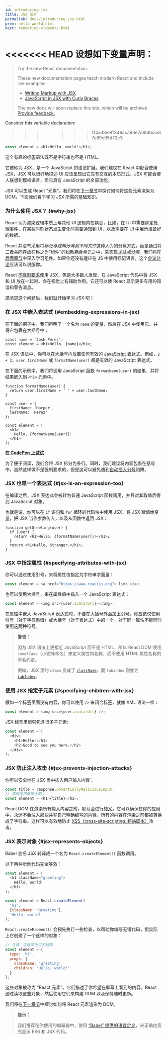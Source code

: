 ```yaml
---
id: introducing-jsx
title: JSX 简介
permalink: docs/introducing-jsx.html
prev: hello-world.html
next: rendering-elements.html
---
```


<<<<<<< HEAD
设想如下变量声明：
=======
> Try the new React documentation.
> 
> These new documentation pages teach modern React and include live examples:
>
> - [Writing Markup with JSX](https://beta.reactjs.org/learn/writing-markup-with-jsx)
> - [JavaScript in JSX with Curly Braces](https://beta.reactjs.org/learn/javascript-in-jsx-with-curly-braces)
>
> The new docs will soon replace this site, which will be archived. [Provide feedback.](https://github.com/reactjs/reactjs.org/issues/3308)

Consider this variable declaration:
>>>>>>> 114ad3eeff349aca93e7d8b8b5a37e89c95d72e3

```js
const element = <h1>Hello, world!</h1>;
```

这个有趣的标签语法既不是字符串也不是 HTML。

它被称为 JSX，是一个 JavaScript 的语法扩展。我们建议在 React 中配合使用 JSX，JSX 可以很好地描述 UI 应该呈现出它应有交互的本质形式。JSX 可能会使人联想到模板语言，但它具有 JavaScript 的全部功能。

JSX 可以生成 React “元素”。我们将在[下一章节](/docs/rendering-elements.html)中探讨如何将这些元素渲染为 DOM。下面我们看下学习 JSX 所需的基础知识。

### 为什么使用 JSX？ {#why-jsx}

React 认为渲染逻辑本质上与其他 UI 逻辑内在耦合，比如，在 UI 中需要绑定处理事件、在某些时刻状态发生变化时需要通知到 UI，以及需要在 UI 中展示准备好的数据。

React 并没有采用将*标记与逻辑分离到不同文件*这种人为的分离方式，而是通过将二者共同存放在称之为“组件”的松散耦合单元之中，来实现[*关注点分离*](https://en.wikipedia.org/wiki/Separation_of_concerns)。我们将在[后面章节](/docs/components-and-props.html)中深入学习组件。如果你还没有适应在 JS 中使用标记语言，这个[会议讨论](https://www.youtube.com/watch?v=x7cQ3mrcKaY)应该可以说服你。

React [不强制要求](/docs/react-without-jsx.html)使用 JSX，但是大多数人发现，在 JavaScript 代码中将 JSX 和 UI 放在一起时，会在视觉上有辅助作用。它还可以使 React 显示更多有用的错误和警告消息。

搞清楚这个问题后，我们就开始学习 JSX 吧！

### 在 JSX 中嵌入表达式 {#embedding-expressions-in-jsx}

在下面的例子中，我们声明了一个名为 `name` 的变量，然后在 JSX 中使用它，并将它包裹在大括号中：

```js{1,2}
const name = 'Josh Perez';
const element = <h1>Hello, {name}</h1>;
```

在 JSX 语法中，你可以在大括号内放置任何有效的 [JavaScript 表达式](https://developer.mozilla.org/en-US/docs/Web/JavaScript/Guide/Expressions_and_Operators#Expressions)。例如，`2 + 2`，`user.firstName` 或 `formatName(user)` 都是有效的 JavaScript 表达式。

在下面的示例中，我们将调用 JavaScript 函数 `formatName(user)` 的结果，并将结果嵌入到 `<h1>` 元素中。

```js{12}
function formatName(user) {
  return user.firstName + ' ' + user.lastName;
}

const user = {
  firstName: 'Harper',
  lastName: 'Perez'
};

const element = (
  <h1>
    Hello, {formatName(user)}!
  </h1>
);
```

**[在 CodePen 上试试](https://codepen.io/gaearon/pen/PGEjdG?editors=1010)**

为了便于阅读，我们会将 JSX 拆分为多行。同时，我们建议将内容包裹在括号中，虽然这样做不是强制要求的，但是这可以避免遇到[自动插入分号](http://stackoverflow.com/q/2846283)陷阱。

### JSX 也是一个表达式 {#jsx-is-an-expression-too}

在编译之后，JSX 表达式会被转为普通 JavaScript 函数调用，并且对其取值后得到 JavaScript 对象。

也就是说，你可以在 `if` 语句和 `for` 循环的代码块中使用 JSX，将 JSX 赋值给变量，把 JSX 当作参数传入，以及从函数中返回 JSX：

```js{3,5}
function getGreeting(user) {
  if (user) {
    return <h1>Hello, {formatName(user)}!</h1>;
  }
  return <h1>Hello, Stranger.</h1>;
}
```

### JSX 中指定属性 {#specifying-attributes-with-jsx}

你可以通过使用引号，来将属性值指定为字符串字面量：

```js
const element = <a href="https://www.reactjs.org"> link </a>;
```

也可以使用大括号，来在属性值中插入一个 JavaScript 表达式：

```js
const element = <img src={user.avatarUrl}></img>;
```

在属性中嵌入 JavaScript 表达式时，不要在大括号外面加上引号。你应该仅使用引号（对于字符串值）或大括号（对于表达式）中的一个，对于同一属性不能同时使用这两种符号。

>**警告：**
>
>因为 JSX 语法上更接近 JavaScript 而不是 HTML，所以 React DOM 使用 `camelCase`（小驼峰命名）来定义属性的名称，而不使用 HTML 属性名称的命名约定。
>
>例如，JSX 里的 `class` 变成了 [`className`](https://developer.mozilla.org/en-US/docs/Web/API/Element/className)，而 `tabindex` 则变为 [`tabIndex`](https://developer.mozilla.org/en-US/docs/Web/API/HTMLElement/tabIndex)。

### 使用 JSX 指定子元素 {#specifying-children-with-jsx}

假如一个标签里面没有内容，你可以使用 `/>` 来闭合标签，就像 XML 语法一样：

```js
const element = <img src={user.avatarUrl} />;
```

JSX 标签里能够包含很多子元素:

```js
const element = (
  <div>
    <h1>Hello!</h1>
    <h2>Good to see you here.</h2>
  </div>
);
```

### JSX 防止注入攻击 {#jsx-prevents-injection-attacks}

你可以安全地在 JSX 当中插入用户输入内容：

```js
const title = response.potentiallyMaliciousInput;
// 直接使用是安全的：
const element = <h1>{title}</h1>;
```

React DOM 在渲染所有输入内容之前，默认会进行[转义](https://stackoverflow.com/questions/7381974/which-characters-need-to-be-escaped-on-html)。它可以确保在你的应用中，永远不会注入那些并非自己明确编写的内容。所有的内容在渲染之前都被转换成了字符串。这样可以有效地防止 [XSS（cross-site-scripting, 跨站脚本）](https://en.wikipedia.org/wiki/Cross-site_scripting)攻击。

### JSX 表示对象 {#jsx-represents-objects}

Babel 会把 JSX 转译成一个名为 `React.createElement()` 函数调用。

以下两种示例代码完全等效：

```js
const element = (
  <h1 className="greeting">
    Hello, world!
  </h1>
);
```

```js
const element = React.createElement(
  'h1',
  {className: 'greeting'},
  'Hello, world!'
);
```

`React.createElement()` 会预先执行一些检查，以帮助你编写无错代码，但实际上它创建了一个这样的对象：

```js
// 注意：这是简化过的结构
const element = {
  type: 'h1',
  props: {
    className: 'greeting',
    children: 'Hello, world!'
  }
};
```

这些对象被称为 “React 元素”。它们描述了你希望在屏幕上看到的内容。React 通过读取这些对象，然后使用它们来构建 DOM 以及保持随时更新。

我们将在[下一章节](/docs/rendering-elements.html)中探讨如何将 React 元素渲染为 DOM。

>**提示：**
>
> 我们推荐在你使用的编辑器中，使用 [“Babel” 提供的语言定义](https://babeljs.io/docs/en/next/editors)，来正确地高亮显示 ES6 和 JSX 代码。
